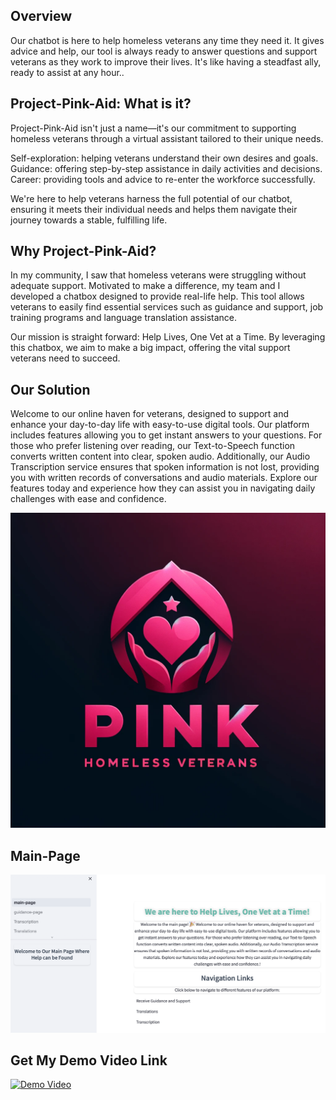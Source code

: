 
## Overview
Our chatbot is here to help homeless veterans any time they need it. It gives advice and help, our tool is always ready to answer questions and support veterans as they work to improve their lives. It's like having a steadfast ally, ready to assist at any hour..

## Project-Pink-Aid: What is it?

Project-Pink-Aid isn't just a name—it's our commitment to supporting homeless veterans through a virtual assistant tailored to their unique needs.

Self-exploration: helping veterans understand their own desires and goals.
Guidance: offering step-by-step assistance in daily activities and decisions.
Career: providing tools and advice to re-enter the workforce successfully.

We're here to help veterans harness the full potential of our chatbot, ensuring it meets their individual needs and helps them navigate their journey towards a stable, fulfilling life.

## Why Project-Pink-Aid? 

In my community, I saw that homeless veterans were struggling without adequate support. Motivated to make a difference, my team and I developed a chatbox designed to provide real-life help. This tool allows veterans to easily find essential services such as guidance and support, job training programs and language translation assistance.

Our mission is straight forward: Help Lives, One Vet at a Time. By leveraging this chatbox, we aim to make a big impact, offering the vital support veterans need to succeed.

## Our Solution

Welcome to our online haven for veterans, designed to support and enhance your day-to-day life with easy-to-use digital tools. Our platform includes features allowing you to get instant answers to your questions. For those who prefer listening over reading, our Text-to-Speech function converts written content into clear, spoken audio. Additionally, our Audio Transcription service ensures that spoken information is not lost, providing you with written records of conversations and audio materials. Explore our features today and experience how they can assist you in navigating daily challenges with ease and confidence.

![alt text](LOGO.webp)

## Main-Page 
![alt text](image.png)



## Get My Demo Video Link
[![Demo Video](https://img.youtube.com/vi/v=LI7W1GFMf9M/hqdefault.jpg)](https://www.youtube.com/watch?v=LI7W1GFMf9M)


